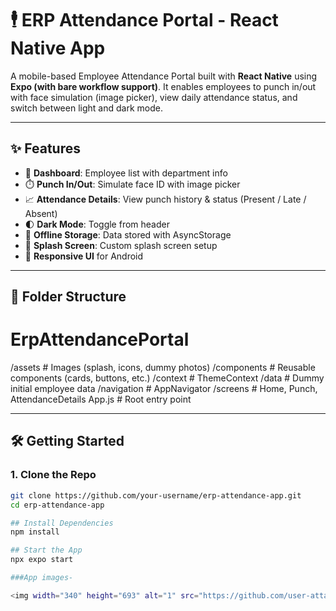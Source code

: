 # 🕴️ ERP Attendance Portal - React Native App

A mobile-based Employee Attendance Portal built with **React Native** using **Expo (with bare workflow support)**. It enables employees to punch in/out with face simulation (image picker), view daily attendance status, and switch between light and dark mode.

---

## ✨ Features

- 📅 **Dashboard**: Employee list with department info
- ⏱️ **Punch In/Out**: Simulate face ID with image picker
- 📈 **Attendance Details**: View punch history & status (Present / Late / Absent)
- 🌓 **Dark Mode**: Toggle from header
- 💾 **Offline Storage**: Data stored with AsyncStorage
- 🎉 **Splash Screen**: Custom splash screen setup
- 📱 **Responsive UI** for Android

---

## 📂 Folder Structure

# ErpAttendancePortal

/assets # Images (splash, icons, dummy photos)
/components # Reusable components (cards, buttons, etc.)
/context # ThemeContext
/data # Dummy initial employee data
/navigation # AppNavigator
/screens # Home, Punch, AttendanceDetails
App.js # Root entry point


---

## 🛠️ Getting Started

### 1. Clone the Repo

```bash
git clone https://github.com/your-username/erp-attendance-app.git
cd erp-attendance-app

## Install Dependencies
npm install

## Start the App
npx expo start

###App images-

<img width="340" height="693" alt="1" src="https://github.com/user-attachments/assets/934fa7cc-f783-4777-b526-ff9a9459795c" />
